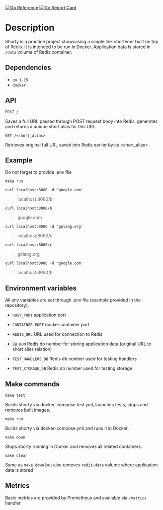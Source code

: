 [![Go Reference](https://pkg.go.dev/badge/github.com/yexelm/shorty.svg)](https://pkg.go.dev/github.com/yexelm/shorty)
[![Go Report Card](https://goreportcard.com/badge/github.com/yexelm/shorty)](https://goreportcard.com/report/github.com/yexelm/shorty)

# Description

Shorty is a practice project showcasing a simple link shortener built on top of Redis. 
It is intended to be run in Docker. Application data is stored in `/data` volume of Redis container.

## Dependencies

- `go 1.15`
- `docker`

## API

```
POST /
```

Saves a full URL passed through POST request body into Redis, generates and returns a unique short alias for this URL

```
GET /<short_alias>
```

Retrieves original full URL saved into Redis earlier by its <short_alias>

## Example

Do not forget to provide .env file
```shell
make run
```
```shell
curl localhost:8080 -d 'google.com'
```
> localhost:8080/b
```shell
curl localhost:8080/b
```
> google.com
```shell
curl localhost:8080 -d 'golang.org'
```
> localhost:8080/c 
 ```shell
curl localhost:8080/c
```
> golang.org
```shell
curl localhost:8080 -d 'google.com'
```
> localhost:8080/b

## Environment variables

All env variables are set through .env file (example provided in the repository).

- `HOST_PORT` application port
- `CONTAINER_PORT` docker container port  
- `REDIS_URL` URL used for connection to Redis
- `DB_NUM` Redis db number for storing application data (original URL to short alias relation)

- `TEST_HANDLERS_DB` Redis db number used for testing handlers
- `TEST_STORAGE_DB` Redis db number used for testing storage

## Make commands

```
make test
```

Builds shorty via docker-compose.test.yml, launches tests, stops and removes built images.

```
make run
```

Builds shorty via docker-compose.yml and runs it in Docker.

```
make down
```

Stops shorty running in Docker and removes all related containers.

```
make clear
```

Same as `make down` but also removes `redis-data` volume where application data is stored

## Metrics
Basic metrics are provided by Prometheus and available via ```/metrics``` handler